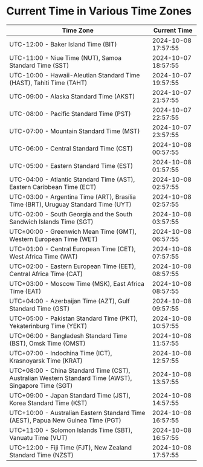 # Current Time in Various Time Zones

| Time Zone | Current Time |
|-----------|--------------|
| UTC-12:00 - Baker Island Time (BIT) | 2024-10-08 17:57:55 |
| UTC-11:00 - Niue Time (NUT), Samoa Standard Time (SST) | 2024-10-07 18:57:55 |
| UTC-10:00 - Hawaii-Aleutian Standard Time (HAST), Tahiti Time (TAHT) | 2024-10-07 19:57:55 |
| UTC-09:00 - Alaska Standard Time (AKST) | 2024-10-07 21:57:55 |
| UTC-08:00 - Pacific Standard Time (PST) | 2024-10-07 22:57:55 |
| UTC-07:00 - Mountain Standard Time (MST) | 2024-10-07 23:57:55 |
| UTC-06:00 - Central Standard Time (CST) | 2024-10-08 00:57:55 |
| UTC-05:00 - Eastern Standard Time (EST) | 2024-10-08 01:57:55 |
| UTC-04:00 - Atlantic Standard Time (AST), Eastern Caribbean Time (ECT) | 2024-10-08 02:57:55 |
| UTC-03:00 - Argentina Time (ART), Brasília Time (BRT), Uruguay Standard Time (UYT) | 2024-10-08 02:57:55 |
| UTC-02:00 - South Georgia and the South Sandwich Islands Time (SGT) | 2024-10-08 03:57:55 |
| UTC±00:00 - Greenwich Mean Time (GMT), Western European Time (WET) | 2024-10-08 06:57:55 |
| UTC+01:00 - Central European Time (CET), West Africa Time (WAT) | 2024-10-08 07:57:55 |
| UTC+02:00 - Eastern European Time (EET), Central Africa Time (CAT) | 2024-10-08 08:57:55 |
| UTC+03:00 - Moscow Time (MSK), East Africa Time (EAT) | 2024-10-08 08:57:55 |
| UTC+04:00 - Azerbaijan Time (AZT), Gulf Standard Time (GST) | 2024-10-08 09:57:55 |
| UTC+05:00 - Pakistan Standard Time (PKT), Yekaterinburg Time (YEKT) | 2024-10-08 10:57:55 |
| UTC+06:00 - Bangladesh Standard Time (BST), Omsk Time (OMST) | 2024-10-08 11:57:55 |
| UTC+07:00 - Indochina Time (ICT), Krasnoyarsk Time (KRAT) | 2024-10-08 12:57:55 |
| UTC+08:00 - China Standard Time (CST), Australian Western Standard Time (AWST), Singapore Time (SGT) | 2024-10-08 13:57:55 |
| UTC+09:00 - Japan Standard Time (JST), Korea Standard Time (KST) | 2024-10-08 14:57:55 |
| UTC+10:00 - Australian Eastern Standard Time (AEST), Papua New Guinea Time (PGT) | 2024-10-08 16:57:55 |
| UTC+11:00 - Solomon Islands Time (SBT), Vanuatu Time (VUT) | 2024-10-08 16:57:55 |
| UTC+12:00 - Fiji Time (FJT), New Zealand Standard Time (NZST) | 2024-10-08 17:57:55 |
